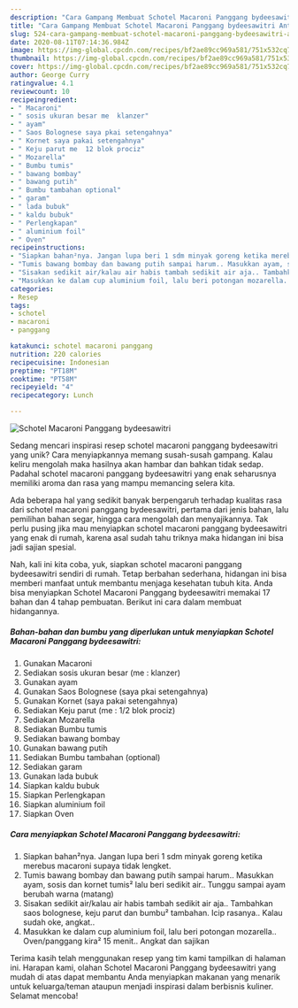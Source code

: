 ```yaml
---
description: "Cara Gampang Membuat Schotel Macaroni Panggang bydeesawitri Anti Gagal"
title: "Cara Gampang Membuat Schotel Macaroni Panggang bydeesawitri Anti Gagal"
slug: 524-cara-gampang-membuat-schotel-macaroni-panggang-bydeesawitri-anti-gagal
date: 2020-08-11T07:14:36.984Z
image: https://img-global.cpcdn.com/recipes/bf2ae89cc969a581/751x532cq70/schotel-macaroni-panggang-bydeesawitri-foto-resep-utama.jpg
thumbnail: https://img-global.cpcdn.com/recipes/bf2ae89cc969a581/751x532cq70/schotel-macaroni-panggang-bydeesawitri-foto-resep-utama.jpg
cover: https://img-global.cpcdn.com/recipes/bf2ae89cc969a581/751x532cq70/schotel-macaroni-panggang-bydeesawitri-foto-resep-utama.jpg
author: George Curry
ratingvalue: 4.1
reviewcount: 10
recipeingredient:
- " Macaroni"
- " sosis ukuran besar me  klanzer"
- " ayam"
- " Saos Bolognese saya pkai setengahnya"
- " Kornet saya pakai setengahnya"
- " Keju parut me  12 blok prociz"
- " Mozarella"
- " Bumbu tumis"
- " bawang bombay"
- " bawang putih"
- " Bumbu tambahan optional"
- " garam"
- " lada bubuk"
- " kaldu bubuk"
- " Perlengkapan"
- " aluminium foil"
- " Oven"
recipeinstructions:
- "Siapkan bahan²nya. Jangan lupa beri 1 sdm minyak goreng ketika merebus macaroni supaya tidak lengket."
- "Tumis bawang bombay dan bawang putih sampai harum.. Masukkan ayam, sosis dan kornet tumis² lalu beri sedikit air.. Tunggu sampai ayam berubah warna (matang)"
- "Sisakan sedikit air/kalau air habis tambah sedikit air aja.. Tambahkan saos bolognese, keju parut dan bumbu² tambahan. Icip rasanya.. Kalau sudah oke, angkat.."
- "Masukkan ke dalam cup aluminium foil, lalu beri potongan mozarella.. Oven/panggang kira² 15 menit.. Angkat dan sajikan"
categories:
- Resep
tags:
- schotel
- macaroni
- panggang

katakunci: schotel macaroni panggang 
nutrition: 220 calories
recipecuisine: Indonesian
preptime: "PT18M"
cooktime: "PT58M"
recipeyield: "4"
recipecategory: Lunch

---
```



![Schotel Macaroni Panggang bydeesawitri](https://img-global.cpcdn.com/recipes/bf2ae89cc969a581/751x532cq70/schotel-macaroni-panggang-bydeesawitri-foto-resep-utama.jpg)

Sedang mencari inspirasi resep schotel macaroni panggang bydeesawitri yang unik? Cara menyiapkannya memang susah-susah gampang. Kalau keliru mengolah maka hasilnya akan hambar dan bahkan tidak sedap. Padahal schotel macaroni panggang bydeesawitri yang enak seharusnya memiliki aroma dan rasa yang mampu memancing selera kita.

Ada beberapa hal yang sedikit banyak berpengaruh terhadap kualitas rasa dari schotel macaroni panggang bydeesawitri, pertama dari jenis bahan, lalu pemilihan bahan segar, hingga cara mengolah dan menyajikannya. Tak perlu pusing jika mau menyiapkan schotel macaroni panggang bydeesawitri yang enak di rumah, karena asal sudah tahu triknya maka hidangan ini bisa jadi sajian spesial.




Nah, kali ini kita coba, yuk, siapkan schotel macaroni panggang bydeesawitri sendiri di rumah. Tetap berbahan sederhana, hidangan ini bisa memberi manfaat untuk membantu menjaga kesehatan tubuh kita. Anda bisa menyiapkan Schotel Macaroni Panggang bydeesawitri memakai 17 bahan dan 4 tahap pembuatan. Berikut ini cara dalam membuat hidangannya.

<!--inarticleads1-->

##### Bahan-bahan dan bumbu yang diperlukan untuk menyiapkan Schotel Macaroni Panggang bydeesawitri:

1. Gunakan  Macaroni
1. Sediakan  sosis ukuran besar (me : klanzer)
1. Gunakan  ayam
1. Gunakan  Saos Bolognese (saya pkai setengahnya)
1. Gunakan  Kornet (saya pakai setengahnya)
1. Sediakan  Keju parut (me : 1/2 blok prociz)
1. Sediakan  Mozarella
1. Sediakan  Bumbu tumis
1. Sediakan  bawang bombay
1. Gunakan  bawang putih
1. Sediakan  Bumbu tambahan (optional)
1. Sediakan  garam
1. Gunakan  lada bubuk
1. Siapkan  kaldu bubuk
1. Siapkan  Perlengkapan
1. Siapkan  aluminium foil
1. Siapkan  Oven




<!--inarticleads2-->

##### Cara menyiapkan Schotel Macaroni Panggang bydeesawitri:

1. Siapkan bahan²nya. Jangan lupa beri 1 sdm minyak goreng ketika merebus macaroni supaya tidak lengket.
1. Tumis bawang bombay dan bawang putih sampai harum.. Masukkan ayam, sosis dan kornet tumis² lalu beri sedikit air.. Tunggu sampai ayam berubah warna (matang)
1. Sisakan sedikit air/kalau air habis tambah sedikit air aja.. Tambahkan saos bolognese, keju parut dan bumbu² tambahan. Icip rasanya.. Kalau sudah oke, angkat..
1. Masukkan ke dalam cup aluminium foil, lalu beri potongan mozarella.. Oven/panggang kira² 15 menit.. Angkat dan sajikan




Terima kasih telah menggunakan resep yang tim kami tampilkan di halaman ini. Harapan kami, olahan Schotel Macaroni Panggang bydeesawitri yang mudah di atas dapat membantu Anda menyiapkan makanan yang menarik untuk keluarga/teman ataupun menjadi inspirasi dalam berbisnis kuliner. Selamat mencoba!
